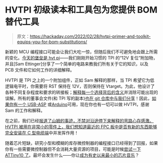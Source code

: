 # HVTPI 初级读本和工具包为您提供 BOM 替代工具

> 原文：<https://hackaday.com/2022/02/28/hvtpi-primer-and-toolkit-equips-you-for-bom-substitutions/>

新颖的 MCU 编程接口可能会让我们大吃一惊，但随后我们不可避免地会跟上所需的变化。[今天的堡垒是 hvt pi](https://hackaday.io/project/184003)——我们刚刚开始习惯的 TPI 的“12V 复位”附加物，并且[Sam Ettinger]分享了一个简单的电路来教我们所有关于它的知识，以及 PCB 文件和它如何工作的详细解释。

HVTPI 是 TPI 之上的一个附加组件，正如 Sam 解释的那样，当 TPI 希望它为低逻辑电平时，你需要将 RST 保持在 12V，否则保持在 Vtarget。为此，他设计了各种不同复杂程度和要求的转接板；[解释每一个选择背后的含义](https://hackaday.io/project/184003/details)并消除可能出现的误解。所有的董事会文件(和 TPI 写的副本)[也在 git 仓库中与我们分享](https://github.com/settinger/HV_TPI_tool)！因此，[如果你有一个 USB-ASP](https://hackaday.com/2021/05/03/teaching-a-usbasp-programmer-to-speak-tpi/) 或[Arduino](https://hackaday.com/2012/08/23/programming-the-attiny10-with-an-arduino/)可用，现在你也有一切可以做 HVTPI，感谢 Sam 的工作和解释。

在之前，我们已经[报道了山姆的事迹，不禁对沿途停下来解释的弯路心存感激。HVTPI 被用在非常小的零件上，我们想知道](https://hackaday.com/2021/10/16/unique-seven-segment-display-relies-on-fr-4-fluorescence/)[最近的 FPC 板中是否有新的东西能够完全安装在 C 型电缆端](https://hackaday.com/2022/01/01/genius-or-cursed-this-usb-c-connector-is-flexible/)中并发挥作用！

随着芯片短缺，研究小型和模糊的库存微控制器的编程接口已经得到了回报，如果你有一些需要微控制器但不会消耗大量资源的项目，可能是时候[尝试一下 ATTiny10 了](https://hackaday.com/2016/03/01/breaking-out-the-attiny10/)。最坏会发生什么——你让[成为有史以来最小的芯片音乐](https://hackaday.com/2012/08/14/making-chiptunes-with-32-bytes-of-ram/)？